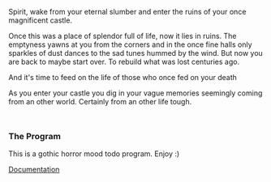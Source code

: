 <p>Spirit, wake from your eternal slumber and enter the ruins of your once magnificent castle.</p>
                <p>Once this was a place of splendor full of life, now it lies in ruins. The emptyness yawns at you from
                    the corners and in the once fine halls only sparkles of dust dances to the sad tunes hummed by the
                    wind.
                    But now you are back to maybe start over. To rebuild what was lost centuries ago.
                </p>
                <p>And it's time to feed on the life of those who once fed on your death</p>
                <p>As you enter your castle you dig in your vague memories seemingly coming from an other world.
                    Certainly from an other life tough. </p>
                <h3 style="margin-top: 50px;">The Program</h3>
                <p>This is a gothic horror mood todo program. Enjoy :)</p>
                <p><a href="https://hibou91.github.io/#/helldivers">Documentation</a> </p>
